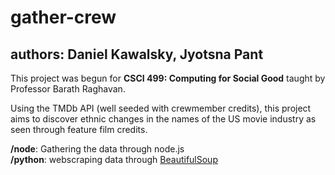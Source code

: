 # gather-crew
## authors: Daniel Kawalsky, Jyotsna Pant

This project was begun for **CSCI 499: Computing for Social Good** taught by Professor Barath Raghavan.

Using the TMDb API (well seeded with crewmember credits), this project aims to discover ethnic changes in the names of the US movie industry as seen through feature film credits. 

<strong>/node</strong>: Gathering the data through node.js
<br />
<strong>/python</strong>: webscraping data through [BeautifulSoup](https://www.crummy.com/software/BeautifulSoup/)

